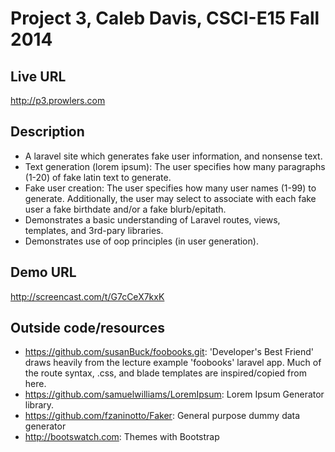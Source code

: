 # Project 3, Caleb Davis, CSCI-E15 Fall 2014

## Live URL
<http://p3.prowlers.com>

## Description
* A laravel site which generates fake user information, and nonsense text. 
* Text generation (lorem ipsum): The user specifies how many paragraphs (1-20) of fake latin text to generate.
* Fake user creation: The user specifies how many user names (1-99) to generate. Additionally, the user may select to associate with each fake user a fake birthdate and/or a fake blurb/epitath.
* Demonstrates a basic understanding of Laravel routes, views, templates, and 3rd-pary libraries.
* Demonstrates use of oop principles (in user generation).

## Demo URL
<http://screencast.com/t/G7cCeX7kxK>

## Outside code/resources
* https://github.com/susanBuck/foobooks.git: 'Developer's Best Friend' draws heavily from the lecture example 'foobooks' laravel app. Much of the route syntax, .css, and blade templates are inspired/copied from here.
* https://github.com/samuelwilliams/LoremIpsum: Lorem Ipsum Generator library.
* https://github.com/fzaninotto/Faker: General purpose dummy data generator
* http://bootswatch.com: Themes with Bootstrap



